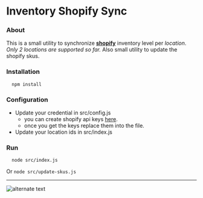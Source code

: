 # Inventory Shopify Sync

### About
This is a small utility to synchronize **[shopify][1]** inventory level per *location*.
*Only 2 locations are supported so far.*
Also small utility to update the shopify skus.

### Installation
```shell
  npm install
```

### Configuration

* Update your credential in src/config.js
  + you can create shopify api keys [here][shopify_api].
  + once you get the keys replace them into the file.
* Update your location ids in src/index.js

### Run
```shell
  node src/index.js
```
  Or `node src/update-skus.js`


---

![alternate text][inventory_img]

[1]: https://www.shopify.com
[shopify_api]: https://shopify.dev/tutorials/authenticate-a-private-app-with-shopify-admin
[inventory_img]: https://mk0wisemerchantlndef.kinstacdn.com/wp-content/uploads/2019/01/ezgif.com-optimize-5.gif "tooltip"